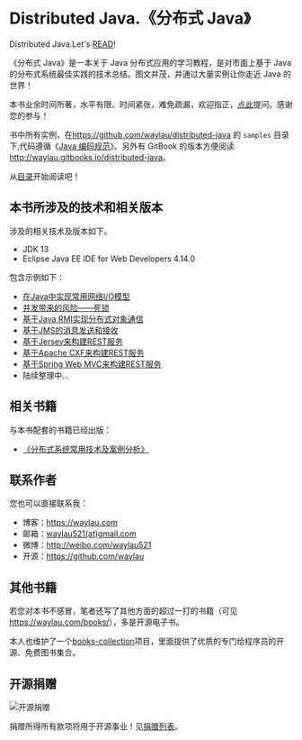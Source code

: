 # Distributed Java.《分布式 Java》

Distributed Java.Let's [READ](SUMMARY.md)!

《分布式 Java》是一本关于 Java 分布式应用的学习教程，是对市面上基于 Java 的分布式系统最佳实践的技术总结。图文并茂，并通过大量实例让你走近 Java 的世界！

本书业余时间所著，水平有限、时间紧张，难免疏漏，欢迎指正，[点此](https://github.com/waylau/distributed-java/issues)提问。感谢您的参与！

书中所有实例，在<https://github.com/waylau/distributed-java> 的 `samples` 目录下,代码遵循《[Java 编码规范](<https://github.com/waylau/java-code-conventions>)》。另外有 GitBook 的版本方便阅读 <http://waylau.gitbooks.io/distributed-java>。

从[目录](SUMMARY.md)开始阅读吧！


## 本书所涉及的技术和相关版本

涉及的相关技术及版本如下。

* JDK 13
* Eclipse Java EE IDE for Web Developers 4.14.0

包含示例如下：

* [在Java中实现常用网络I/O模型](samples/java-io-mode)
* [并发带来的风险——死锁](samples/java-concurrency)
* [基于Java RMI实现分布式对象通信](samples/java-rmi)
* [基于JMS的消息发送和接收](samples/jms-msg)
* [基于Jersey来构建REST服务](samples/jersey-rest)
* [基于Apache CXF来构建REST服务](samples/cxf-rest)
* [基于Spring Web MVC来构建REST服务](samples/spring-rest)
* 陆续整理中...


## 相关书籍

与本书配套的书籍已经出版：

* [《分布式系统常用技术及案例分析》](https://github.com/waylau/distributed-systems-technologies-and-cases-analysis)


## 联系作者

您也可以直接联系我：

* 博客：https://waylau.com
* 邮箱：[waylau521(at)gmail.com](mailto:waylau521@gmail.com)
* 微博：http://weibo.com/waylau521
* 开源：https://github.com/waylau

## 其他书籍

若您对本书不感冒，笔者还写了其他方面的超过一打的书籍（可见<https://waylau.com/books/>），多是开源电子书。

本人也维护了一个[books-collection](https://github.com/waylau/books-collection)项目，里面提供了优质的专门给程序员的开源、免费图书集合。

## 开源捐赠


![开源捐赠](https://waylau.com/images/showmethemoney-sm.jpg)

捐赠所得所有款项将用于开源事业！见[捐赠列表](https://waylau.com/donate/)。
